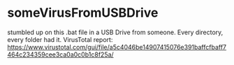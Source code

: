 # someVirusFromUSBDrive
stumbled up on this .bat file in a USB Drive from someone. Every directory, every folder had it. VirusTotal report: https://www.virustotal.com/gui/file/a5c4046be14907415076e391baffcfbaff7464c234359cee3ca0a0c0b1c8f25a/
